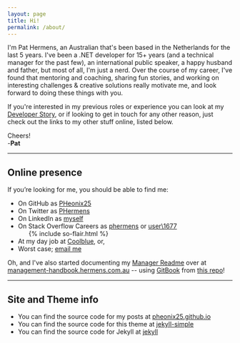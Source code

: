 ```yaml
---
layout: page
title: Hi!
permalink: /about/
---
```


I'm Pat Hermens, an Australian that's been based in the Netherlands for the last 5 years.
I've been a .NET developer for 15+ years (and a technical manager for the past few), an international public speaker, a happy husband and father, but most of all, I'm just a nerd.
Over the course of my career, I've found that mentoring and coaching, sharing fun stories, and working on interesting challenges & creative solutions really motivate me, and look forward to doing these things with you.

If you're interested in my previous roles or experience you can look at my [Developer Story](http://stackoverflow.com/story/phermens),
or if looking to get in touch for any other reason, just check out the links to my other stuff online, listed below.

Cheers!  
-**Pat**

----

## Online presence

If you’re looking for me, you should be able to find me:

- On GitHub as <data data-icon="ei-sc-github"></data> [PHeonix25](https://github.com/PHeonix25/)
- On Twitter as <data data-icon="ei-sc-twitter"></data> [PHermens](https://twitter.com/phermens)
- On LinkedIn as <data data-icon="ei-sc-linkedin"></data> [myself](https://linkedin.com/in/phermens)
- On Stack Overflow Careers as [phermens](http://stackoverflow.com/cv/phermens) or [user\1677](https://stackoverflow.com/users/1677/pat-hermens)
  <ul class="stackoverflow-flair">{% include so-flair.html %}</ul>
- At my day job at [Coolblue](https://coolblue.nl), or,
- Worst case; <data data-icon="ei-envelope"></data> [email me](mailto:p@hermens.com.au)

Oh, and I've also started documenting my [Manager Readme](https://medium.com/@kawomersley/why-and-how-to-share-your-manager-readme-plus-heres-mine-8a4fe188ee1b) over at [management-handbook.hermens.com.au](https://management-handbook.hermens.com.au/) -- using [GitBook](https://www.gitbook.com/) from [this repo](https://github.com/PHeonix25/management-handbook)!

----

## Site and Theme info

- You can find the source code for my posts at <data data-icon="ei-sc-github"></data>  [pheonix25.github.io](https://github.com/PHeonix25/pheonix25.github.io) 
- You can find the source code for this theme at <data data-icon="ei-sc-github"></data>  [jekyll-simple](https://github.com/wild-flame/jekyll-simple)
- You can find the source code for Jekyll at <data data-icon="ei-sc-github"></data>  [jekyll](https://github.com/jekyll/jekyll)

